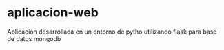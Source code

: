 # aplicacion-web
Aplicación desarrollada en un entorno de pytho utilizando flask para base de datos mongodb
